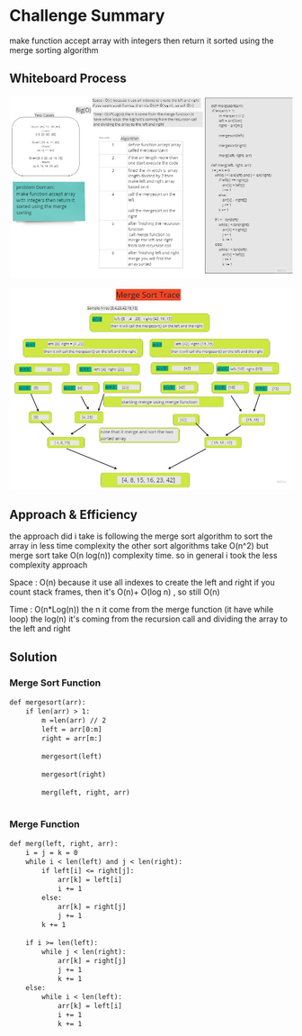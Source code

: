 # Challenge Summary
<!-- Description of the challenge -->
make function accept array with integers then return it sorted using the merge sorting algorithm

## Whiteboard Process
<!-- Embedded whiteboard image -->
![](../../images/mergeSorting.jpg)

![](../../images/traceMergSort.jpg)
## Approach & Efficiency
<!-- What approach did you take? Why? What is the Big O space/time for this approach? -->
the approach did i take is following the merge sort algorithm to sort the array in less time complexity the other sort algorithms take O(n^2) but merge sort take O(n log(n)) complexity time. so in general i took the less complexity approach


Space : O(n) because it use all indexes to create the left and right
if you count stack frames, then it's O(n)+ O(log n) , so still O(n)

Time : O(n*Log(n)) the n it come from the merge function (it have while loop)  the log(n) it's coming from the recursion call and dividing the array to the left and right

## Solution
<!-- Show how to run your code, and examples of it in action -->

### Merge Sort Function
```
def mergesort(arr):
    if len(arr) > 1:
        m =len(arr) // 2
        left = arr[0:m]
        right = arr[m:]

        mergesort(left)

        mergesort(right)

        merg(left, right, arr)
        
```
### Merge Function
```
def merg(left, right, arr):
    i = j = k = 0
    while i < len(left) and j < len(right):
        if left[i] <= right[j]:
            arr[k] = left[i]
            i += 1
        else:
            arr[k] = right[j]
            j += 1
        k += 1

    if i >= len(left):
        while j < len(right):
            arr[k] = right[j]
            j += 1
            k += 1
    else:
        while i < len(left):
            arr[k] = left[i]
            i += 1
            k += 1

```
